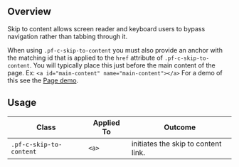 ## Overview

Skip to content allows screen reader and keyboard users to bypass navigation rather than tabbing through it.

When using `.pf-c-skip-to-content` you must also provide an anchor with the matching id that is applied to the `href` attribute of `.pf-c-skip-to-content`. You will typically place this just before the main content of the page. Ex: `<a id="main-content" name="main-content"></a>` For a demo of this see the <a href="/demos/Page/examples">Page demo</a>.

## Usage

| Class | Applied To | Outcome |
| -- | -- | -- |
| `.pf-c-skip-to-content` | `<a>` |  initiates the skip to content link. |
